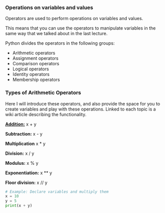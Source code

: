 ### Operations on variables and values

Operators are used to perform operations on variables and values.

This means that you can use the operators to manipulate variables in the same way that we talked about in the last lecture.


Python divides the operators in the following groups:

- Arithmetic operators
- Assignment operators
- Comparison operators
- Logical operators
- Identity operators
- Membership operators


### Types of Arithmetic Operators

Here I will introduce these operators, and also provide the space for you to create variables and play with these operations.  Linked to each topic is a wiki article describing the functionality.

[**Addition:**](https://en.wikipedia.org/wiki/Addition)  x + y

**Subtraction:** x - y

**Multiplication** x * y

**Division:** x / y

**Modulus:** x % y

**Exponentiation:** x ** y

**Floor division:** x // y

```python
# Example: Declare variables and multiply them
x = 10
y = 5
print(x + y)
```
